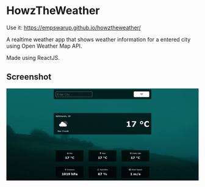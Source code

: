 # HowzTheWeather



Use it: https://empswarup.github.io/howztheweather/

A realtime weather app that shows weather information for a entered city using Open Weather Map API.

Made using ReactJS.


## Screenshot

![App Screenshot](https://github.com/EmpSwarup/howztheweather/blob/main/screenshot.png?raw=true)

